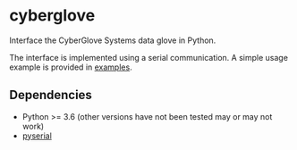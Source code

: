 # cyberglove
Interface the CyberGlove Systems data glove in Python.

The interface is implemented using a serial communication. A simple usage example is provided in [examples](examples).

## Dependencies
* Python >= 3.6 (other versions have not been tested may or may not work)
* [pyserial](https://pythonhosted.org/pyserial/) 
